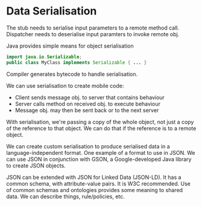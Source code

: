 # Data Serialisation

The stub needs to serialise input parameters to a remote method call. Dispatcher needs to deserialise input paramters to invoke remote obj.

Java provides simple means for object serialisation

```java
import java.io.Serializable;
public class MyClass implements Serializable { ... }
```

Compiler generates bytecode to handle serialisation.

We can use serialisation to create mobile code:

* Client sends message obj. to server that contains behaviour
* Server calls method on received obj. to execute behaviour
* Message obj. may then be sent back or to the next server

With serialisation, we're passing a copy of the whole object, not just a copy of the reference to that object. We can do that if the reference is to a remote object.

We can create custom serialisation to produce serialised data in a language-independent format. One example of a format to use in JSON. We can use JSON in conjunction with GSON, a Google-developed Java library to create JSON objects.

JSON can be extended with JSON for Linked Data (JSON-LD). It has a common schema, with attribute-value pairs. It is W3C recommended. Use of common schemas and ontologies provides some meaning to shared data. We can describe things, rule/policies, etc.